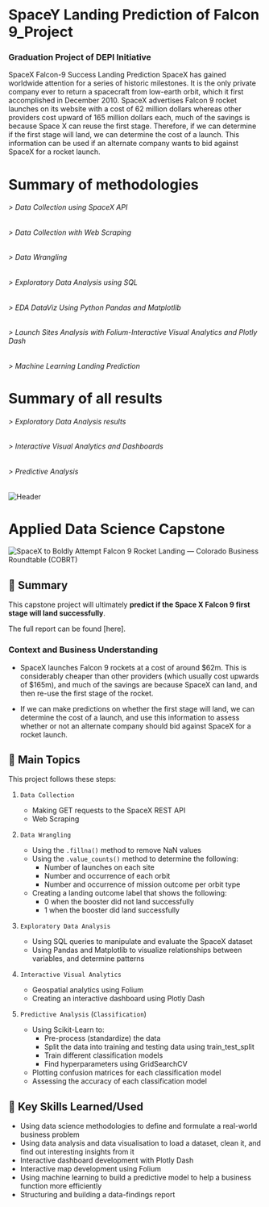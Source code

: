 # SpaceY Landing Prediction of Falcon 9_Project 
### Graduation Project of DEPI Initiative

SpaceX Falcon-9 Success Landing Prediction SpaceX has gained worldwide attention for a series of historic milestones. It is the only private company ever to return a spacecraft from low-earth orbit, which it first accomplished in December 2010. SpaceX advertises Falcon 9 rocket launches on its website with a cost of 62 million dollars whereas other providers cost upward of 165 million dollars each, much of the savings is because Space X can reuse the first stage. Therefore, if we can determine if the first stage will land, we can determine the cost of a launch. This information can be used if an alternate company wants to bid against SpaceX for a rocket launch.

# Summary of methodologies
###### > Data Collection using SpaceX API
###### > Data Collection with Web Scraping
###### > Data Wrangling
###### > Exploratory Data Analysis using SQL
###### > EDA DataViz Using Python Pandas and Matplotlib
###### > Launch Sites Analysis with Folium-Interactive Visual Analytics and Plotly Dash
###### > Machine Learning Landing Prediction

# Summary of all results
###### > Exploratory Data Analysis results
###### > Interactive Visual Analytics and Dashboards 
###### > Predictive Analysis 

<img src="https://user-images.githubusercontent.com/84391594/152703941-8c1b3e93-7358-4274-8c7d-b152d3132814.png" alt="Header"/> 

# Applied Data Science Capstone

 <img src="https://images.squarespace-cdn.com/content/v1/54cbd36ae4b0cc1bb3fd8657/1439483297772-V55HNN2QDOD6UA1OHTSH/elon_spacex-e1419882308278.png" alt="SpaceX to Boldly Attempt Falcon 9 Rocket Landing — Colorado Business  Roundtable (COBRT)"/> 


## 📄 Summary
This capstone project will ultimately **predict if the Space X Falcon 9 first stage will land successfully**. 

The full report can be found [here].

### Context and Business Understanding
- SpaceX launches Falcon 9 rockets at a cost of around $62m. This is considerably cheaper than other providers (which usually cost upwards of $165m), and much of the savings are because SpaceX can land, and then re-use the first stage of the rocket. 

- If we can make predictions on whether the first stage will land, we can determine the cost of a launch, and use this information to assess whether or not an alternate company should bid against SpaceX for a rocket launch.

## 📑 Main Topics 
This project follows these steps:
1. `Data Collection`
    - Making GET requests to the SpaceX REST API
    - Web Scraping
    
2. `Data Wrangling` 
    - Using the `.fillna()` method to remove NaN values
    - Using the `.value_counts()` method to determine the following:
        - Number of launches on each site
        - Number and occurrence of each orbit
        - Number and occurrence of mission outcome per orbit type
    - Creating a landing outcome label that shows the following:
        - 0 when the booster did not land successfully
        - 1 when the booster did land successfully

3. `Exploratory Data Analysis`
    - Using SQL queries to manipulate and evaluate the SpaceX dataset
    - Using Pandas and Matplotlib to visualize relationships between variables, and determine patterns

4. `Interactive Visual Analytics`
    - Geospatial analytics using Folium
    - Creating an interactive dashboard using Plotly Dash

5. `Predictive Analysis` (`Classification`)
    - Using Scikit-Learn to:
        - Pre-process (standardize) the data
        - Split the data into training and testing data using train_test_split
        - Train different classification models
        - Find hyperparameters using GridSearchCV
    - Plotting confusion matrices for each classification model
    - Assessing the accuracy of each classification model

 



## 🔑 Key Skills Learned/Used 
- Using data science methodologies to define and formulate a real-world business problem
- Using data analysis and data visualisation to load a dataset, clean it, and find out interesting insights from it
- Interactive dashboard development with Plotly Dash
- Interactive map development using Folium
- Using machine learning to build a predictive model to help a business function more efficiently
- Structuring and building a data-findings report



